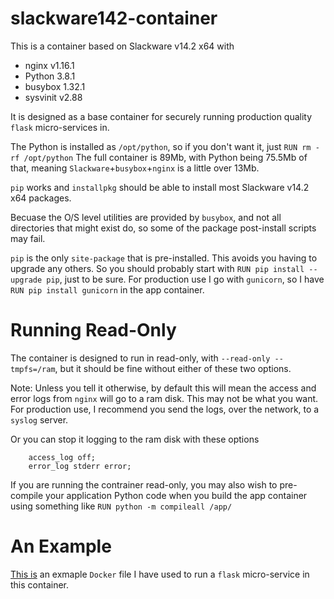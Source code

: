 # slackware142-container

This is a container based on Slackware v14.2 x64 with

* nginx v1.16.1
* Python 3.8.1
* busybox 1.32.1
* sysvinit v2.88

It is designed as a base container for securely running production quality `flask` micro-services in.

The Python is installed as `/opt/python`, so if you don't want it, just `RUN rm -rf /opt/python` 
The full container is 89Mb, with Python being 75.5Mb of that, meaning `Slackware`+`busybox`+`nginx` is a little over 13Mb.


`pip` works and `installpkg` should be able to install most Slackware v14.2 x64 packages.

Becuase the O/S level utilities are provided by `busybox`, and not all directories that might exist do,
so some of the package post-install scripts may fail.

`pip` is the only `site-package` that is pre-installed. This avoids you having to upgrade any others.
So you should probably start with `RUN pip install --upgrade pip`, just to be sure.
For production use I go with `gunicorn`, so I have `RUN pip install gunicorn` in the app container.


# Running Read-Only

The container is designed to run in read-only, with `--read-only --tmpfs=/ram`, but it should 
be fine without either of these two options.

Note: Unless you tell it otherwise, by default this will mean the access and error logs from `nginx` will go to a ram disk.
This may not be what you want. For production use, I recommend you send the logs, over the network, to a `syslog` server.

Or you can stop it logging to the ram disk with these options
```
	access_log off;
	error_log stderr error;
```

If you are running the contrainer read-only, you may also wish to pre-compile your application Python code when you build
the app container using something like `RUN python -m compileall /app/`


# An Example

[This is](https://github.com/james-stevens/dnsflsk/blob/master/Dockerfile) an exmaple `Docker` file I have used
to run a `flask` micro-service in this container.
